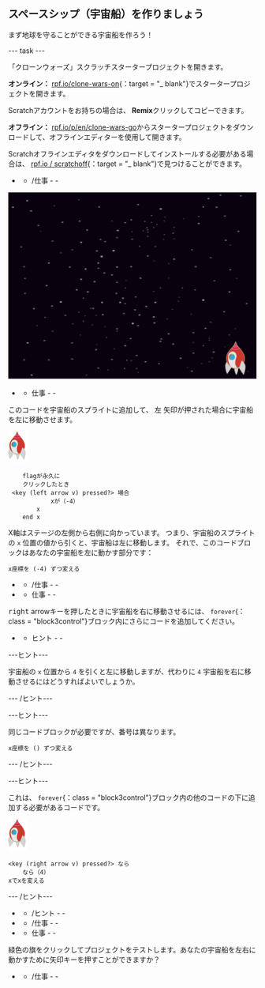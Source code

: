 ## スペースシップ（宇宙船）を作りましょう

まず地球を守ることができる宇宙船を作ろう！

\--- task \---

「クローンウォーズ」スクラッチスタータープロジェクトを開きます。

**オンライン：** [rpf.io/clone-wars-on](http://rpf.io/clone-wars-on){：target = "_ blank"}でスタータープロジェクトを開きます。

Scratchアカウントをお持ちの場合は、 **Remix**クリックしてコピーできます。

**オフライン：** [rpf.io/p/en/clone-wars-go](http://rpf.io/p/en/clone-wars-go)からスタータープロジェクトをダウンロードして、オフラインエディターを使用して開きます。

Scratchオフラインエディタをダウンロードしてインストールする必要がある場合は、 [rpf.io / scratchoff](https://rpf.io/scratchoff){：target = "_ blank"}で見つけることができます。

- - /仕事 - -

![スタータープロジェクト](images/starter-project.png)

- - 仕事 - -

このコードを宇宙船のスプライトに追加して、 <kbd>左</kbd> 矢印が押された場合に宇宙船を左に移動させます。

![ロケットスプライト](images/rocket-sprite.png)

```blocks3
    flagが永久に
    クリックしたとき
 <key (left arrow v) pressed?> 場合
            xが（-4）
        x
    end x
```

X軸はステージの左側から右側に向かっています。 つまり、宇宙船のスプライトの `x` 位置の値から引くと、宇宙船は左に移動します。 それで、このコードブロックはあなたの宇宙船を左に動かす部分です：

```blocks3
x座標を (-4) ずつ変える
```

- - /仕事 - -

- - 仕事 - -

<kbd>right</kbd> arrowキーを押したときに宇宙船を右に移動させるには、 `forever`{：class = "block3control"}ブロック内にさらにコードを追加してください。

- - ヒント - -

\---ヒント\---

宇宙船の `x` 位置から `4` を引くと左に移動しますが、代わりに `4` 宇宙船を右に移動させるにはどうすればよいでしょうか。

\--- /ヒント\---

\---ヒント\---

同じコードブロックが必要ですが、番号は異なります。

```blocks3
x座標を () ずつ変える
```

\--- /ヒント\---

\---ヒント\---

これは、 `forever`{：class = "block3control"}ブロック内の他のコードの下に追加する必要があるコードです。

![ロケットスプライト](images/rocket-sprite.png)

```blocks3
<key (right arrow v) pressed?> なら
    なら（4）
xでxを変える
```

\--- /ヒント\---

- - /ヒント - -

- - /仕事 - -

- - 仕事 - -

緑色の旗をクリックしてプロジェクトをテストします。あなたの宇宙船を左右に動かすために矢印キーを押すことができますか？

- - /仕事 - -
